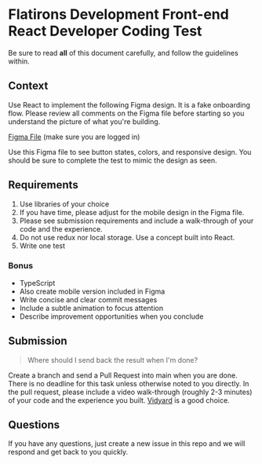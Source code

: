 # Flatirons Development Front-end React Developer Coding Test

Be sure to read **all** of this document carefully, and follow the guidelines within.

## Context

Use React to implement the following Figma design. It is a fake onboarding flow. Please review all comments on the Figma file before starting so you understand the picture of what you're building.

[Figma File](https://www.figma.com/file/OM8Qc9Nxevqo8dXPXIk1dM/React-Developer-Test) (make sure you are logged in)

Use this Figma file to see button states, colors, and responsive design.  You should be sure to complete the test to mimic the design as seen.

## Requirements

1. Use libraries of your choice
2. If you have time, please adjust for the mobile design in the Figma file.
3. Please see submission requirements and include a walk-through of your code and the experience.
4. Do not use redux nor local storage. Use a concept built into React.
5. Write one test

### Bonus

- TypeScript
- Also create mobile version included in Figma
- Write concise and clear commit messages
- Include a subtle animation to focus attention
- Describe improvement opportunities when you conclude

## Submission

> Where should I send back the result when I'm done?

Create a branch and send a Pull Request into main when you are done. 
There is no deadline for this task unless otherwise noted to you directly.
In the pull request, please include a video walk-through (roughly 2-3 minutes) of your code and the experience you built. [Vidyard](https://www.vidyard.com/chrome-extension-screen-recording/?utm_source=google-ads&utm_medium=cpc&utm_campaign=ChromeExtensionScreenRecord&utm_content=Extention_ChromeExt&utm_term=computer%20screen%20recorder%20free_b&gclid=Cj0KCQiA0eOPBhCGARIsAFIwTs4sn5e2WT7CGOsil0csKejSIthegolcNF2hVsixwJIOXI1zKWW8eO4aAgoVEALw_wcB) is a good choice.

## Questions

If you have any questions, just create a new issue in this repo and we will respond and get back to you quickly.
